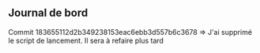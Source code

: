 ## Journal de bord

Commit 183655112d2b349238153eac6ebb3d557b6c3678 => J'ai supprimé le script de lancement. Il sera à refaire plus tard